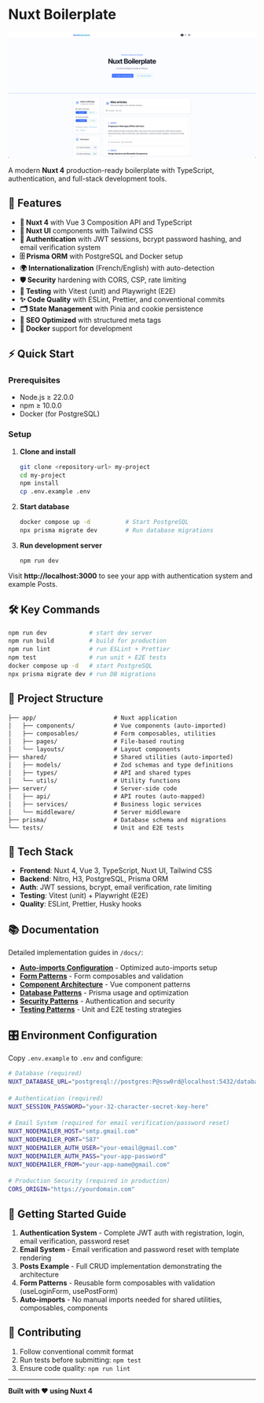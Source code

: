 # Nuxt Boilerplate

![Screenshot](./public/screenshot.png)

A modern **Nuxt 4** production-ready boilerplate with TypeScript, authentication, and full-stack development tools.

## 🚀 Features

- **🔧 Nuxt 4** with Vue 3 Composition API and TypeScript
- **🎨 Nuxt UI** components with Tailwind CSS
- **🔐 Authentication** with JWT sessions, bcrypt password hashing, and email verification system
- **🗄️ Prisma ORM** with PostgreSQL and Docker setup
- **🌍 Internationalization** (French/English) with auto-detection
- **🛡️ Security** hardening with CORS, CSP, rate limiting
- **🧪 Testing** with Vitest (unit) and Playwright (E2E)
- **✨ Code Quality** with ESLint, Prettier, and conventional commits
- **🗂️ State Management** with Pinia and cookie persistence
- **📱 SEO Optimized** with structured meta tags
- **🐳 Docker** support for development

## ⚡ Quick Start

### Prerequisites

- Node.js ≥ 22.0.0
- npm ≥ 10.0.0
- Docker (for PostgreSQL)

### Setup

1. **Clone and install**

   ```bash
   git clone <repository-url> my-project
   cd my-project
   npm install
   cp .env.example .env
   ```

2. **Start database**

   ```bash
   docker compose up -d          # Start PostgreSQL
   npx prisma migrate dev        # Run database migrations
   ```

3. **Run development server**
   ```bash
   npm run dev
   ```

Visit **http://localhost:3000** to see your app with authentication system and example Posts.

## 🛠️ Key Commands

```bash
npm run dev            # start dev server
npm run build          # build for production
npm run lint           # run ESLint + Prettier
npm test               # run unit + E2E tests
docker compose up -d   # start PostgreSQL
npx prisma migrate dev # run DB migrations
```

## 📁 Project Structure

```
├── app/                      # Nuxt application
│   ├── components/           # Vue components (auto-imported)
│   ├── composables/          # Form composables, utilities
│   ├── pages/                # File-based routing
│   └── layouts/              # Layout components
├── shared/                   # Shared utilities (auto-imported)
│   ├── models/               # Zod schemas and type definitions
│   ├── types/                # API and shared types
│   └── utils/                # Utility functions
├── server/                   # Server-side code
│   ├── api/                  # API routes (auto-mapped)
│   ├── services/             # Business logic services
│   └── middleware/           # Server middleware
├── prisma/                   # Database schema and migrations
└── tests/                    # Unit and E2E tests
```

## 🔧 Tech Stack

- **Frontend**: Nuxt 4, Vue 3, TypeScript, Nuxt UI, Tailwind CSS
- **Backend**: Nitro, H3, PostgreSQL, Prisma ORM
- **Auth**: JWT sessions, bcrypt, email verification, rate limiting
- **Testing**: Vitest (unit) + Playwright (E2E)
- **Quality**: ESLint, Prettier, Husky hooks

## 📚 Documentation

Detailed implementation guides in `/docs/`:

- **[Auto-imports Configuration](./docs/auto-imports.md)** - Optimized auto-imports setup
- **[Form Patterns](./docs/form-patterns.md)** - Form composables and validation
- **[Component Architecture](./docs/component-architecture.md)** - Vue component patterns
- **[Database Patterns](./docs/database-patterns.md)** - Prisma usage and optimization
- **[Security Patterns](./docs/security-patterns.md)** - Authentication and security
- **[Testing Patterns](./docs/testing-patterns.md)** - Unit and E2E testing strategies

## 🎛️ Environment Configuration

Copy `.env.example` to `.env` and configure:

```bash
# Database (required)
NUXT_DATABASE_URL="postgresql://postgres:P@ssw0rd@localhost:5432/database"

# Authentication (required)
NUXT_SESSION_PASSWORD="your-32-character-secret-key-here"

# Email System (required for email verification/password reset)
NUXT_NODEMAILER_HOST="smtp.gmail.com"
NUXT_NODEMAILER_PORT="587"
NUXT_NODEMAILER_AUTH_USER="your-email@gmail.com"
NUXT_NODEMAILER_AUTH_PASS="your-app-password"
NUXT_NODEMAILER_FROM="your-app-name@gmail.com"

# Production Security (required in production)
CORS_ORIGIN="https://yourdomain.com"
```

## 🚀 Getting Started Guide

1. **Authentication System** - Complete JWT auth with registration, login, email verification, password reset
2. **Email System** - Email verification and password reset with template rendering
3. **Posts Example** - Full CRUD implementation demonstrating the architecture
4. **Form Patterns** - Reusable form composables with validation (useLoginForm, usePostForm)
5. **Auto-imports** - No manual imports needed for shared utilities, composables, components

## 🤝 Contributing

1. Follow conventional commit format
2. Run tests before submitting: `npm test`
3. Ensure code quality: `npm run lint`

---

**Built with ❤️ using Nuxt 4**
